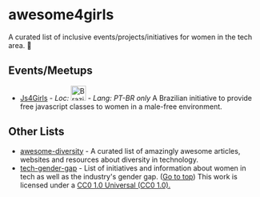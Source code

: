 # awesome4girls

A curated list of inclusive events/projects/initiatives for women in the tech area. :gift_heart:

## Events/Meetups

- [Js4Girls](https://github.com/Webschool-io/js4girls) - *Loc:* <img src="https://upload.wikimedia.org/wikipedia/en/0/05/Flag_of_Brazil.svg" alt="Brazil" width="30"> - *Lang: PT-BR only* A Brazilian initiative to provide free javascript classes to women in a male-free environment.

## Other Lists

- [awesome-diversity](https://github.com/folkswhocode/awesome-diversity) - A curated list of amazingly awesome articles, websites and resources about diversity in technology.
- [tech-gender-gap](https://github.com/apdaros/tech-gender-gap) - List of initiatives and information about women in tech as well as the industry's gender gap. ([Go to top](#awesome4girls---)) This work is licensed under a [CC0 1.0 Universal (CC0 1.0).](https://creativecommons.org/publicdomain/zero/1.0/)
